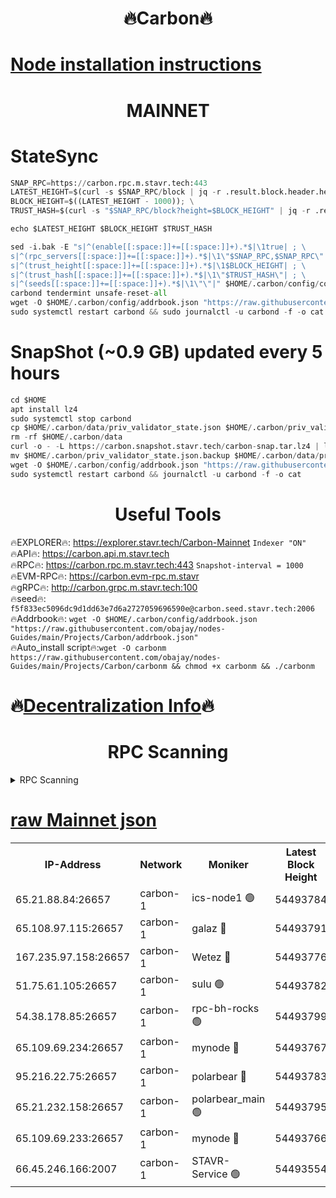 <h1 align="center"> 🔥Carbon🔥</h1>

[Node installation instructions](https://github.com/obajay/nodes-Guides/tree/main/Projects/Carbon)
=
<h1 align="center"> MAINNET</h1>

# StateSync
```python
SNAP_RPC=https://carbon.rpc.m.stavr.tech:443
LATEST_HEIGHT=$(curl -s $SNAP_RPC/block | jq -r .result.block.header.height); \
BLOCK_HEIGHT=$((LATEST_HEIGHT - 1000)); \
TRUST_HASH=$(curl -s "$SNAP_RPC/block?height=$BLOCK_HEIGHT" | jq -r .result.block_id.hash)

echo $LATEST_HEIGHT $BLOCK_HEIGHT $TRUST_HASH

sed -i.bak -E "s|^(enable[[:space:]]+=[[:space:]]+).*$|\1true| ; \
s|^(rpc_servers[[:space:]]+=[[:space:]]+).*$|\1\"$SNAP_RPC,$SNAP_RPC\"| ; \
s|^(trust_height[[:space:]]+=[[:space:]]+).*$|\1$BLOCK_HEIGHT| ; \
s|^(trust_hash[[:space:]]+=[[:space:]]+).*$|\1\"$TRUST_HASH\"| ; \
s|^(seeds[[:space:]]+=[[:space:]]+).*$|\1\"\"|" $HOME/.carbon/config/config.toml
carbond tendermint unsafe-reset-all
wget -O $HOME/.carbon/config/addrbook.json "https://raw.githubusercontent.com/obajay/nodes-Guides/main/Projects/Carbon/addrbook.json"
sudo systemctl restart carbond && sudo journalctl -u carbond -f -o cat
```
# SnapShot (~0.9 GB) updated every 5 hours
```python
cd $HOME
apt install lz4
sudo systemctl stop carbond
cp $HOME/.carbon/data/priv_validator_state.json $HOME/.carbon/priv_validator_state.json.backup
rm -rf $HOME/.carbon/data
curl -o - -L https://carbon.snapshot.stavr.tech/carbon-snap.tar.lz4 | lz4 -c -d - | tar -x -C $HOME/.carbon --strip-components 2
mv $HOME/.carbon/priv_validator_state.json.backup $HOME/.carbon/data/priv_validator_state.json
wget -O $HOME/.carbon/config/addrbook.json "https://raw.githubusercontent.com/obajay/nodes-Guides/main/Projects/Carbon/addrbook.json"
sudo systemctl restart carbond && journalctl -u carbond -f -o cat
```

 <h1 align="center"> Useful Tools</h1>

🔥EXPLORER🔥:     https://explorer.stavr.tech/Carbon-Mainnet        `Indexer "ON"` \
🔥API🔥:          https://carbon.api.m.stavr.tech \
🔥RPC🔥:          https://carbon.rpc.m.stavr.tech:443              `Snapshot-interval = 1000` \
🔥EVM-RPC🔥:      https://carbon.evm-rpc.m.stavr \
🔥gRPC🔥:         http://carbon.grpc.m.stavr.tech:100 \
🔥seed🔥:      `f5f833ec5096dc9d1dd63e7d6a2727059696590e@carbon.seed.stavr.tech:2006` \
🔥Addrbook🔥:  `wget -O $HOME/.carbon/config/addrbook.json "https://raw.githubusercontent.com/obajay/nodes-Guides/main/Projects/Carbon/addrbook.json"` \
🔥Auto_install script🔥:`wget -O carbonm https://raw.githubusercontent.com/obajay/nodes-Guides/main/Projects/Carbon/carbonm && chmod +x carbonm && ./carbonm`

🔥[Decentralization Info](https://github.com/obajay/StateSync-snapshots/tree/main/Projects/Carbon/Decentralization)🔥
=
<h1 align="center"> RPC Scanning</h1>

<details>
<summary>RPC Scanning</summary>

<h2 align="center"> We scan nodes in real time every 4 hours. And we provide the final result of RPC endpoints.
We cannot influence the operation of these nodes in any way. </h2>


```python
If Voting Power is higher than 0 --> then the Node is a validator of the network and may be subject to attack and be a potential threat to the chain.
```
```python
We marked such validators with a red symbol
```

</details>

[raw Mainnet json](https://rpc-check.carbonm.stavr.tech/carbonm/rpc-carbonm-result.json)
=


<table><tr><th>IP-Address</th><th>Network</th><th>Moniker</th><th>Latest Block Height</th><th>Earliest Block Height</th><th>Catching Up</th><th>Tx Index</th><th>Voting Power</th><th>Scan Time</th></tr><tr><td>65.21.88.84:26657</td><td>carbon-1</td><td>ics-node1 🟢</td><td>54493784</td><td>21164241</td><td>False</td><td>off</td><td>0</td><td>2024-03-05T09:18:30.508005160UTC</td></tr><tr><td>65.108.97.115:26657</td><td>carbon-1</td><td>galaz 🔴</td><td>54493791</td><td>47374001</td><td>False</td><td>on</td><td>10566740291</td><td>2024-03-05T09:18:43.059910975UTC</td></tr><tr><td>167.235.97.158:26657</td><td>carbon-1</td><td>Wetez 🔴</td><td>54493776</td><td>48067570</td><td>False</td><td>on</td><td>1358891750</td><td>2024-03-05T09:18:10.574074474UTC</td></tr><tr><td>51.75.61.105:26657</td><td>carbon-1</td><td>sulu 🟢</td><td>54493782</td><td>48742001</td><td>False</td><td>off</td><td>0</td><td>2024-03-05T09:18:21.718490636UTC</td></tr><tr><td>54.38.178.85:26657</td><td>carbon-1</td><td>rpc-bh-rocks 🟢</td><td>54493799</td><td>53130001</td><td>False</td><td>on</td><td>0</td><td>2024-03-05T09:18:57.898065983UTC</td></tr><tr><td>65.109.69.234:26657</td><td>carbon-1</td><td>mynode 🔴</td><td>54493767</td><td>53160001</td><td>False</td><td>off</td><td>12984980115</td><td>2024-03-05T09:17:53.839556284UTC</td></tr><tr><td>95.216.22.75:26657</td><td>carbon-1</td><td>polarbear 🔴</td><td>54493783</td><td>54283001</td><td>False</td><td>on</td><td>10266244762</td><td>2024-03-05T09:18:28.141795514UTC</td></tr><tr><td>65.21.232.158:26657</td><td>carbon-1</td><td>polarbear_main 🟢</td><td>54493795</td><td>54286001</td><td>False</td><td>off</td><td>0</td><td>2024-03-05T09:18:51.503918326UTC</td></tr><tr><td>65.109.69.233:26657</td><td>carbon-1</td><td>mynode 🔴</td><td>54493766</td><td>54380001</td><td>False</td><td>off</td><td>9307674103</td><td>2024-03-05T09:17:53.542156174UTC</td></tr><tr><td>66.45.246.166:2007</td><td>carbon-1</td><td>STAVR-Service 🟢</td><td>54493554</td><td>54485001</td><td>False</td><td>on</td><td>0</td><td>2024-03-05T09:18:19.380551121UTC</td></tr></table>
